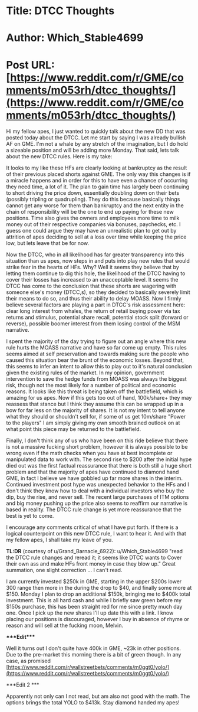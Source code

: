# Title: DTCC Thoughts
# Author: Which_Stable4699
# Post URL: [https://www.reddit.com/r/GME/comments/m053rh/dtcc_thoughts/](https://www.reddit.com/r/GME/comments/m053rh/dtcc_thoughts/)


Hi my fellow apes, I just wanted to quickly talk about the new DD that was posted today about the DTCC. Let me start by saying I was already bullish AF on GME. I'm not a whale by any stretch of the imagination, but I do hold a sizeable position and will be adding more Monday. That said, lets talk about the new DTCC rules. Here is my take:

It looks to my like these HFs are clearly looking at bankruptcy as the result of their previous placed shorts against GME. The only way this changes is if a miracle happens and in order for this to have even a chance of occurring they need time, a lot of it. The plan to gain time has largely been continuing to short driving the price down, essentially doubling down on their bets (possibly tripling or quadrupling). They do this because basically things cannot get any worse for them than bankruptcy and the next entity in the chain of responsibility will be the one to end up paying for these new positions. Time also gives the owners and employees more time to milk money out of their respective companies via bonuses, paychecks, etc. I guess one could argue they may have an unrealistic plan to get out by attrition of apes deciding to sell at a loss over time while keeping the price low, but lets leave that be for now.

Now the DTCC, who in all likelihood has far greater transparency into this situation than us apes, now steps in and puts into play new rules that would strike fear in the hearts of HFs. Why? Well it seems they believe that by letting them continue to dig this hole, the likelihood of the DTCC having to cover their losses has increased to an unacceptable level. It seems the DTCC has come to the conclusion that these shorts are wagering with someone else's money (DTCC,s), so they decided to basically severely limit their means to do so, and thus their ability to delay MOASS. Now I firmly believe several factors are playing a part in DTCC's risk assessment here: clear long interest from whales, the return of retail buying power via tax returns and stimulus, potential share recall, potential stock split (forward or reverse), possible boomer interest from them losing control of the MSM narrative.

I spent the majority of the day trying to figure out an angle where this new rule hurts the MOASS narrative and have so far come up empty. This rules seems aimed at self preservation and towards making sure the people who caused this situation bear the brunt of the economic losses. Beyond that, this seems to infer an intent to allow this to play out to it's natural conclusion given the existing rules of the market. In my opinion, government intervention to save the hedge funds from MOASS was always the biggest risk, though not the most likely for a number of political and economic reasons. It looks like this threat is being taken off the battlefield, which is amazing for us apes. Now if this gets too out of hand, 100k/share+ they may reassess that stance but I think they assume this can be wrapped up in a bow for far less on the majority of shares. It is not my intent to tell anyone what they should or shouldn't sell for, if some of us get 10m/share "Power to the players" I am simply giving my own smooth brained outlook on at what point this piece may be returned to the battlefield.

Finally, I don't think any of us who have been on this ride believe that there is not a massive fucking short problem, however it is always possible to be wrong even if the math checks when you have at best incomplete or manipulated data to work with. The second rise to $200 after the initial hype died out was the first factual reassurance that there is both still a huge short problem and that the majority of apes have continued to diamond hand GME, in fact I believe we have gobbled up far more shares in the interim. Continued investment post hype was unexpected behavior to the HFs and I don't think they know how to deal with a individual investors who buy the dip, buy the rise, and never sell. The recent large purchases of ITM options and big money pushing up the price also seems to reaffirm our narrative is based in reality. The DTCC rule change is yet more reassurance that the best is yet to come.

I encourage any comments critical of what I have put forth. If there is a logical counterpoint on this new DTCC rule, I want to hear it. And with that my fellow apes, I shall take my leave of you.

**TL:DR** (courtesy of u/Grand_Barnacle_6922):  u/Which_Stable4699 "read the DTCC rule changes and reread it; it seems like DTCC wants  to Cover their own ass and make HFs front money in case they blow up." Great summation, one slight correction ... I can't read.

I am currently invested $250k in GME, starting in the upper $200s lower 300 range then more in the during the drop to $40, and finally some more at $150. Monday I plan to drop an additional $150k, bringing me to $400k total investment. This is all hard cash and while I briefly saw green before my $150s purchase, this has been straight red for me since pretty much day one. Once I pick up the new shares I'll up date this with a link. I know placing our positions is discouraged, however I buy in absence of rhyme or reason and will sell at the fucking moon, Melvin.

**\*\*\*Edit\*\*\***

Well it turns out I don't quite have 400k in GME, \~23k in other positions. Due to the pre-market this morning there is a bit of green though. In any case, as promised [https://www.reddit.com/r/wallstreetbets/comments/m0ggt0/yolo/](https://www.reddit.com/r/wallstreetbets/comments/m0ggt0/yolo/)

\*\*\*Edit 2 \*\*\*

Apparently not only can I not read, but am also not good with the math. The options brings the total YOLO to $413k. Stay diamond handed my apes!